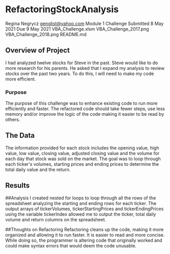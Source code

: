 # RefactoringStockAnalysis
Regina Negrycz
genglist@yahoo.com
Module 1 Challenge
Submitted 8 May 2021
Due 9 May 2021
VBA_Challenge.xlsm
VBA_Challenge_2017.png
VBA_Challenge_2018.png
README.md

## Overview of Project
I had analyzed twelve stocks for Steve in the past.  Steve would like to do more research for his parents.  He asked that I expand my analysis to review stocks over the past two years.  To do this, I will need to make my code more efficient.

### Purpose
The purpose of this challenge was to enhance existing code to run more efficiently and faster.  The refactored code should take fewer steps, use less memory and/or improve the logic of the code making it easier to be read by others.   

## The Data
The information provided for each stock includes the opening value, high value, low value, closing value, adjusted closing value and the volume for each day that stock was sold on the market.  The goal was to loop through each ticker's volumes, starting prices and ending prices to determine the total daily value and the return. 

## Results

##Analysis
I created nested for loops to loop through all the rows of the spreadsheet analyzing the starting and ending rows for each ticker.  The output arrays of tickerVolumes, tickerStartingPrices and tickerEndingPrices using the variable tickerIndex allowed me to output the ticker, total daily volume and return columns on the spreadsheet.

##Thoughts on Refactoring
Refactoring cleans up the code, making it more organized and allowing it to run faster.  It is easier to read and more concise.   While doing so, the programmer is altering code that originally worked and could make syntax errors that would deem the code unusable.







